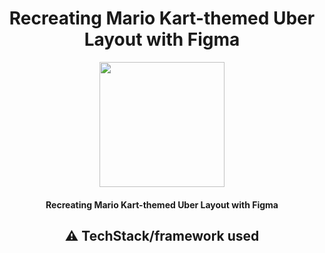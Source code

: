 <h1 align="center">Recreating Mario Kart-themed Uber Layout with Figma</h1>

<div align= "center"><img src="https://tecnoage.tech/wp-content/uploads/2018/03/Google-Maps-mario-Time.jpg" width="200" height="200"/>
 
  <h4>Recreating Mario Kart-themed Uber Layout with Figma</h4>
 
 ## :warning: TechStack/framework used
